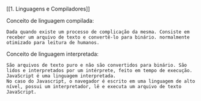 [[1. Linguagens e Compiladores]]

Conceito de linguagem compilada:

```
Dada quando existe um processo de complicação da mesma. Consiste em receber um arquivo de texto e convertê-lo para binário. normalmente otimizado para leitura de humanos.
```

Conceito de linguagem interpretada:

```
São arquivos de texto puro e não são convertidos para binário. São lidos e interpretados por um intérprete, feito em tempo de execução. 
JavaScript é uma linguagem interpretada.
No caso do Javascript, o navegador é escrito em uma linguagem de alto nível, possui um interpretador, lê e executa um arquivo de texto JavaScript.
```
